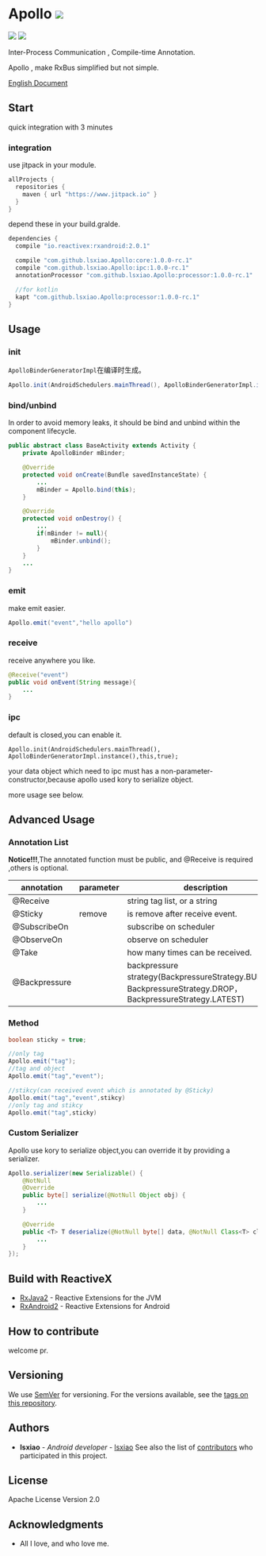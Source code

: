 # Apollo [![](https://jitpack.io/v/lsxiao/Apollo.svg)](https://jitpack.io/#lsxiao/Apollo)
<a href="http://www.methodscount.com/?lib=com.github.lsxiao.Apollo%3Aapollo%3A0.1.2"><img src="https://img.shields.io/badge/Methods count-core: 93 | deps: 5492-e91e63.svg"/></a>
<a href="http://www.methodscount.com/?lib=com.github.lsxiao.Apollo%3Aapollo%3A0.1.2"><img src="https://img.shields.io/badge/Size-13 KB-e91e63.svg"/></a>

Inter-Process Communication , Compile-time Annotation.

Apollo , make RxBus simplified but not simple.

[English Document](https://github.com/lsxiao/Apollo/blob/master/README-EN.md)

## Start

quick integration with 3 minutes

### integration

use jitpack in your module.
```groovy
allProjects {
  repositories {
    maven { url "https://www.jitpack.io" }
  }
}
```

depend these in your build.gralde.

```groovy
dependencies {
  compile "io.reactivex:rxandroid:2.0.1"

  compile "com.github.lsxiao.Apollo:core:1.0.0-rc.1"
  compile "com.github.lsxiao.Apollo:ipc:1.0.0-rc.1"
  annotationProcessor "com.github.lsxiao.Apollo:processor:1.0.0-rc.1"

  //for kotlin
  kapt "com.github.lsxiao.Apollo:processor:1.0.0-rc.1"
}
```

## Usage

### init

 `ApolloBinderGeneratorImpl`在编译时生成。

```java
Apollo.init(AndroidSchedulers.mainThread(), ApolloBinderGeneratorImpl.instance(), this);
```

### bind/unbind

In order to avoid memory leaks, it should be bind and unbind within the component lifecycle.
```java
public abstract class BaseActivity extends Activity {
    private ApolloBinder mBinder;

    @Override
    protected void onCreate(Bundle savedInstanceState) {
        ...
        mBinder = Apollo.bind(this);
    }

    @Override
    protected void onDestroy() {
        ...
        if(mBinder != null){
            mBinder.unbind();
        }
    }
    ...
}

```

### emit
make emit easier.
```java
Apollo.emit("event","hello apollo")
```

### receive
receive anywhere you like.
```java
@Receive("event")
public void onEvent(String message){
    ...
}
```
### ipc
default is closed,you can enable it.
```
Apollo.init(AndroidSchedulers.mainThread(), ApolloBinderGeneratorImpl.instance(),this,true);
```

your data object which need to ipc must has a non-parameter-constructor,because apollo used kory to serialize object.

more usage see below.

## Advanced Usage
### Annotation List
**Notice!!!**,The annotated function must be public, and @Receive is required ,others is optional.

| annotation          | parameter   | description                                                                                          | default                     |
|---------------|--------|-----------------------------------------------------------------------------------------------|----------------------------|
| @Receive      |        | string tag list, or a string                                                     |                          |
| @Sticky       | remove | is remove after receive event.                                                                      | ture                       |
| @SubscribeOn  |        | subscribe on scheduler                                                                                  | SchedulerProvider.Tag.IO   |
| @ObserveOn    |        | observe on scheduler                                                                                  | SchedulerProvider.Tag.MAIN |
| @Take         |        | how many times can be received.                                                                  |                          |
| @Backpressure |        | backpressure strategy(BackpressureStrategy.BUFFER，BackpressureStrategy.DROP，BackpressureStrategy.LATEST) |                          |

### Method

```java
boolean sticky = true;

//only tag
Apollo.emit("tag");
//tag and object
Apollo.emit("tag","event");

//stikcy(can received event which is annotated by @Sticky)
Apollo.emit("tag","event",stikcy)
//only tag and stikcy
Apollo.emit("tag",sticky)
```

### Custom Serializer
Apollo use kory to serialize object,you can override it by providing a serializer.
```java
Apollo.serializer(new Serializable() {
    @NotNull
    @Override
    public byte[] serialize(@NotNull Object obj) {
        ...
    }

    @Override
    public <T> T deserialize(@NotNull byte[] data, @NotNull Class<T> clazz) {
        ...
    }
});
```

## Build with ReactiveX

* [RxJava2](https://github.com/ReactiveX/RxJava) - Reactive Extensions for the JVM
* [RxAndroid2](https://github.com/ReactiveX/RxAndroid) - Reactive Extensions for Android

## How to contribute

welcome pr.

## Versioning
We use [SemVer](http://semver.org/) for versioning. For the versions available, see the [tags on this repository](https://github.com/lsxiao/Apollo/tags).

## Authors

* **lsxiao** - *Android developer* - [lsxiao](https://github.com/lsxiao)
See also the list of [contributors](https://github.com/lsxiao/Apollo/contributors) who participated in this project.

## License

Apache License Version 2.0

## Acknowledgments

* All I love, and who love me.